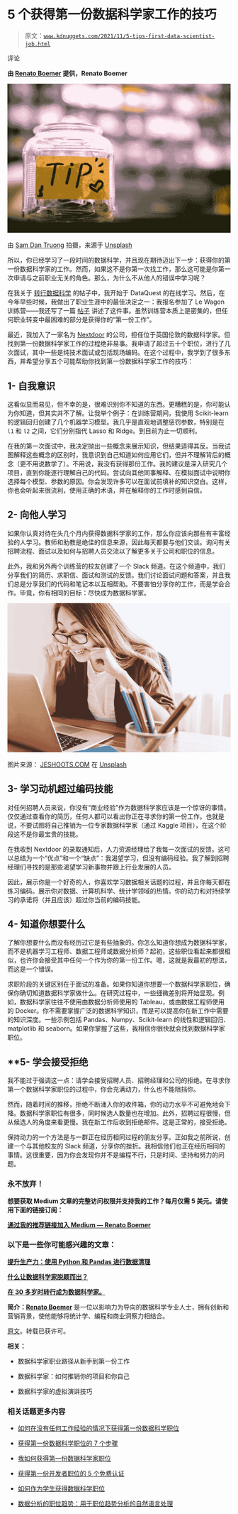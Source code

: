 # 5 个获得第一份数据科学家工作的技巧

> 原文：[`www.kdnuggets.com/2021/11/5-tips-first-data-scientist-job.html`](https://www.kdnuggets.com/2021/11/5-tips-first-data-scientist-job.html)

评论

**由 [Renato Boemer](https://www.linkedin.com/in/renatoboemer/) 提供，Renato Boemer**

![](img/a98e0ab38a9b14c62f212d0a166db810.png)

由 [Sam Dan Truong](https://unsplash.com/@sam_truong?utm_source=medium&utm_medium=referral) 拍摄，来源于 [Unsplash](https://unsplash.com/?utm_source=medium&utm_medium=referral)

所以，你已经学习了一段时间的数据科学，并且现在期待迈出下一步：获得你的第一份数据科学家的工作。然而，如果这不是你第一次找工作，那么这可能是你第一次申请与之前职业无关的角色。那么，为什么不从他人的错误中学习呢？

在我关于 [转行数据科学](https://towardsdatascience.com/switching-career-to-data-science-in-your-30s-6122e51a18a3) 的帖子中，我开始于 DataQuest 的在线学习。然后，在今年早些时候，我做出了职业生涯中的最佳决定之一：我报名参加了 Le Wagon 训练营——我还写了一篇 [帖子](https://towardsdatascience.com/the-best-data-science-bootcamp-for-startups-in-the-world-e9ae2b4ce6e6) 讲述了这件事。虽然训练营本质上是密集的，但任何职业转变中最困难的部分是获得你的“第一份工作”。

最近，我加入了一家名为 [Nextdoor](https://nextdoor.co.uk/) 的公司，担任位于英国伦敦的数据科学家。但找到第一份数据科学家工作的过程绝非易事。我申请了超过五十个职位，进行了几次面试，其中一些是纯技术面试或包括现场编码。在这个过程中，我学到了很多东西，并希望分享五个可能帮助你找到第一份数据科学家工作的技巧：

## **1- 自我意识**

这看似显而易见，但不幸的是，很难识别你不知道的东西。更糟糕的是，你可能认为你知道，但其实并不了解。让我举个例子：在训练营期间，我使用 Scikit-learn 的逻辑回归创建了几个机器学习模型。我几乎是直观地调整惩罚参数，特别是在 `l1` 和 `l2` 之间，它们分别指代 Lasso 和 Ridge。到目前为止一切顺利。

在我的第一次面试中，我决定抛出一些概念来展示知识，但结果适得其反。当我试图解释这些概念的区别时，我意识到自己知道如何应用它们，但并不理解背后的概念（更不用说数学了）。不用说，我没有获得那份工作。我的建议是深入研究几个项目，直到你能逐行理解自己的代码。尝试向其他同事解释、在模拟面试中说明你选择每个模型、参数的原因。你会发现许多可以在面试前填补的知识空白。这样，你也会听起来很流利，使用正确的术语，并在解释你的工作时感到自信。

## 2- 向他人学习

如果你认真对待在头几个月内获得数据科学家的工作，那么你应该向那些有丰富经验的人学习。教师和助教是绝佳的信息来源，因此每天都要与他们交谈。询问有关招聘流程、面试以及如何与招聘人员交流以了解更多关于公司和职位的信息。

此外，我和另外两个训练营的校友创建了一个 Slack 频道。在这个频道中，我们分享我们的简历、求职信、面试和测试的反馈。我们讨论面试问题和答案，并且我们总是分享我们的代码和笔记本以互相帮助。不要害怕分享你的工作，而是学会合作。毕竟，你有相同的目标：尽快成为数据科学家。

![](img/fd5c2d3a33f88333337c847b3ac30372.png)

图片来源： [JESHOOTS.COM](https://unsplash.com/@jeshoots?utm_source=medium&utm_medium=referral) 在 [Unsplash](https://unsplash.com/?utm_source=medium&utm_medium=referral)

## 3- 学习动机超过编码技能

对任何招聘人员来说，你没有“商业经验”作为数据科学家应该是一个惊讶的事情。仅仅通过查看你的简历，任何人都可以看出你正在寻求你的第一份工作。也就是说，不要试图将自己推销为一位专家数据科学家（通过 Kaggle 项目），在这个阶段这不是你最宝贵的技能。

在我收到 Nextdoor 的录取通知后，人力资源经理给了我每一次面试的反馈。这可以总结为一个“优点”和一个“缺点”：我渴望学习，但没有编码经验。我了解到招聘经理们寻找的是那些渴望学习新事物并跟上行业发展的人员。

因此，展示你是一个好奇的人，你喜欢学习数据相关话题的过程，并且你每天都在练习编码。展示你对数据、计算机科学、统计学领域的热情。你的动力和对持续学习的承诺将（并且应该）超过你当前的编码技能。

## 4- 知道你想要什么

了解你想要什么而没有经历过它是有些抽象的。你怎么知道你想成为数据科学家，而不是机器学习工程师、数据工程师或数据分析师？起初，这些职位看起来都很相似，也许你会接受其中任何一个作为你的第一份工作。嗯，这就是我最初的想法，而这是一个错误。

求职阶段的关键区别在于面试的准备。如果你知道你想要一个数据科学家职位，确保你确切知道数据科学家做什么。在研究过程中，一些细微差别将开始显现。例如，数据科学家往往不使用由数据分析师使用的 Tableau，或由数据工程师使用的 Docker。你不需要掌握广泛的数据科学知识，而是可以提高你在新工作中需要的知识深度。一些示例包括 Pandas、Numpy、Scikit-learn 的线性和逻辑回归、matplotlib 和 seaborn。如果你掌握了这些，我相信你很快就会找到数据科学家职位。

## **5- **学会接受拒绝**

我不能过于强调这一点：请学会接受招聘人员、招聘经理和公司的拒绝。在寻求你第一个数据科学家职位的过程中，你会充满动力，什么也不能阻挡你。

然而，随着时间的推移，拒绝不断涌入你的收件箱，你的动力水平不可避免地会下降。数据科学家职位有很多，同时候选人数量也在增加。此外，招聘过程很慢，但从候选人的角度来看更慢。我在新工作后收到拒绝邮件。这是正常的，接受拒绝。

保持动力的一个方法是与一群正在经历相同过程的朋友分享。正如我之前所说，创建一个与其他校友的 Slack 频道，分享你的挫折。我相信他们也正在经历相同的事情。这很重要，因为你会发现你并不是编程不行，只是时间、坚持和努力的问题。

### 永不放弃！

**想要获取 Medium 文章的完整访问权限并支持我的工作？每月仅需 5 美元。请使用下面的链接订阅：**

**[通过我的推荐链接加入 Medium — Renato Boemer](https://boemer.medium.com/membership)**

### **以下是一些你可能感兴趣的文章：**

[**提升生产力：使用 Python 和 Pandas 进行数据清理**](https://towardsdatascience.com/increase-productivity-data-cleaning-using-python-and-pandas-5e369f898012)

[**什么让数据科学家脱颖而出？**](https://towardsdatascience.com/what-makes-a-data-scientist-stand-out-e8822f466d4c)

[**在 30 多岁时转行成为数据科学家。**](https://towardsdatascience.com/switching-career-to-data-science-in-your-30s-6122e51a18a3)

**简介：[Renato Boemer](https://www.linkedin.com/in/renatoboemer/)** 是一位以影响力为导向的数据科学专业人士，拥有创新和营销背景，使他能够将统计学、编程和商业洞察力相结合。

[原文](https://towardsdatascience.com/5-tips-to-get-your-first-data-scientist-job-d8e5afd5a59b)。转载已获许可。

**相关：**

+   数据科学家职业路径从新手到第一份工作

+   数据科学家：如何推销你的项目和你自己

+   数据科学家的虚拟演讲技巧

### 相关话题更多内容

+   [如何在没有任何工作经验的情况下获得第一份数据科学职位](https://www.kdnuggets.com/2021/02/first-job-data-science-without-work-experience.html)

+   [获得第一份数据科学职位的 7 个步骤](https://www.kdnuggets.com/7-steps-to-landing-your-first-data-science-job)

+   [我如何获得第一份数据科学家职位](https://www.kdnuggets.com/2023/02/got-first-job-data-scientist.html)

+   [获得第一份开发者职位的 5 个免费认证](https://www.kdnuggets.com/5-free-certifications-to-land-your-first-developer-job)

+   [如何作为学生获得数据科学职位](https://www.kdnuggets.com/how-to-get-a-job-in-data-science-as-a-student)

+   [数据分析的职位趋势：用于职位趋势分析的自然语言处理](https://www.kdnuggets.com/job-trends-in-data-analytics-nlp-for-job-trend-analysis)
